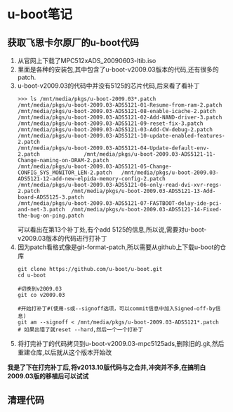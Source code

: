 # u-boot笔记

## 获取飞思卡尔原厂的u-boot代码
1. 从官网上下载了MPC512xADS_20090603-ltib.iso
1. 里面是各种的安装包,其中包含了u-boot-v2009.03版本的代码,还有很多的patch.
1. u-boot-v2009.03的代码中并没有5125的芯片代码,后来看了看补丁
    ```
    >>> ls /mnt/media/pkgs/u-boot-2009.03*.patch
    /mnt/media/pkgs/u-boot-2009.03-ADS5121-01-Resume-from-ram-2.patch                 /mnt/media/pkgs/u-boot-2009.03-ADS5121-08-enable-icache-2.patch
    /mnt/media/pkgs/u-boot-2009.03-ADS5121-02-Add-NAND-driver-3.patch                 /mnt/media/pkgs/u-boot-2009.03-ADS5121-09-reset-fix-3.patch
    /mnt/media/pkgs/u-boot-2009.03-ADS5121-03-Add-CW-debug-2.patch                    /mnt/media/pkgs/u-boot-2009.03-ADS5121-10-update-enabled-features-2.patch
    /mnt/media/pkgs/u-boot-2009.03-ADS5121-04-Update-default-env-2.patch              /mnt/media/pkgs/u-boot-2009.03-ADS5121-11-Change-naming-on-DRAM-2.patch
    /mnt/media/pkgs/u-boot-2009.03-ADS5121-05-Change-CONFIG_SYS_MONITOR_LEN-2.patch   /mnt/media/pkgs/u-boot-2009.03-ADS5121-12-add-new-elpida-memory-config-2.patch
    /mnt/media/pkgs/u-boot-2009.03-ADS5121-06-only-read-dvi-xvr-regs-2.patch          /mnt/media/pkgs/u-boot-2009.03-ADS5121-13-Add-board-ADS5125-3.patch
    /mnt/media/pkgs/u-boot-2009.03-ADS5121-07-FASTBOOT-delay-ide-pci-and-net-3.patch  /mnt/media/pkgs/u-boot-2009.03-ADS5121-14-Fixed-the-bug-on-ping.patch
    ```
    可以看出在第13个补丁处,有个add 5125的信息,所以说,需要对u-boot-v2009.03版本的代码进行打补丁
1. 因为patch看格式像是git-format-patch,所以需要从github上下载u-boot的仓库
    ```
    git clone https://github.com/u-boot/u-boot.git
    cd u-boot

    #切换到v2009.03
    git co v2009.03 
    
    #开始打补丁#(使用-s或--signoff选项，可以commit信息中加入Signed-off-by信息)
    git am --signoff < /mnt/media/pkgs/u-boot-2009.03-ADS5121*.patch
    # 如果出错了就reset --hard,然后一个一个打补丁
    ```
1. 将打完补丁的代码拷贝到u-boot-v2009.03-mpc5125ads,删除旧的.git,然后重建仓库,以后就从这个版本开始改

**我是了下在打完补丁后,将v2013.10版代码与之合并,冲突并不多,在搞明白2009.03版的移植后可以试试**

## 清理代码
